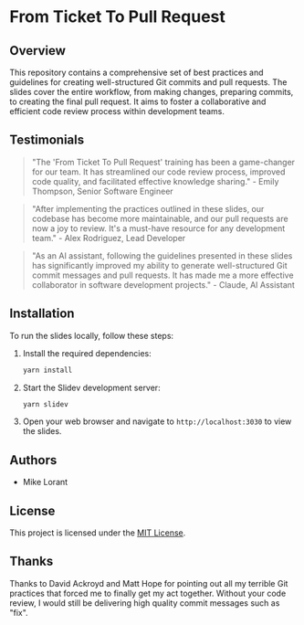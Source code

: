 # From Ticket To Pull Request

## Overview

This repository contains a comprehensive set of best practices and guidelines
for creating well-structured Git commits and pull requests. The slides cover the
entire workflow, from making changes, preparing commits, to creating the final
pull request. It aims to foster a collaborative and efficient code review
process within development teams.

## Testimonials

> "The 'From Ticket To Pull Request' training has been a game-changer for our
> team. It has streamlined our code review process, improved code quality, and
> facilitated effective knowledge sharing." - Emily Thompson, Senior Software
> Engineer

> "After implementing the practices outlined in these slides, our codebase has
> become more maintainable, and our pull requests are now a joy to review. It's
> a must-have resource for any development team." - Alex Rodriguez, Lead
> Developer

> "As an AI assistant, following the guidelines presented in these slides has
> significantly improved my ability to generate well-structured Git commit
> messages and pull requests. It has made me a more effective collaborator in
> software development projects." - Claude, AI Assistant

## Installation

To run the slides locally, follow these steps:

1. Install the required dependencies:

   ```bash
   yarn install
   ```

2. Start the Slidev development server:

   ```bash
   yarn slidev
   ```

3. Open your web browser and navigate to `http://localhost:3030` to view the
   slides.

## Authors

- Mike Lorant

## License

This project is licensed under the [MIT License](LICENSE).

## Thanks

Thanks to David Ackroyd and Matt Hope for pointing out all my terrible Git
practices that forced me to finally get my act together. Without your code
review, I would still be delivering high quality commit messages such as "fix".

